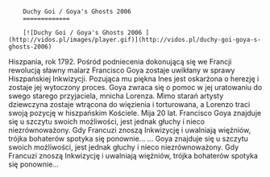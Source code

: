 
        Duchy Goi / Goya's Ghosts 2006 
        =============
        
        [![Duchy Goi / Goya's Ghosts 2006 ](http://vidos.pl/images/player.gif)](http://vidos.pl/duchy-goi-goya-s-ghosts-2006)
        
        
 Hiszpania, rok 1792. Pośród podniecenia dokonującą się we Francji rewolucją sławny malarz Francisco Goya zostaje uwikłany w sprawy Hiszpańskiej Inkwizycji. Pozująca mu piękna Ines jest oskarżona o herezję i zostaje jej wytoczony proces. Goya zwraca się o pomoc w jej uratowaniu do swego starego przyjaciela, mnicha Lorenza. Mimo starań artysty dziewczyna zostaje wtrącona do więzienia i torturowana, a Lorenzo traci swoją pozycję w hiszpańskim Kościele. Mija 20 lat. Francisco Goya znajduje się u szczytu swoich możliwości, jest jednak głuchy i nieco niezrównoważony. Gdy Francuzi znoszą Inkwizycję i uwalniają więźniów, trójka bohaterów spotyka się ponownie...  ... Goya znajduje się u szczytu swoich możliwości, jest jednak głuchy i nieco niezrównoważony. Gdy Francuzi znoszą Inkwizycję i uwalniają więźniów, trójka bohaterów spotyka się ponownie...
    
